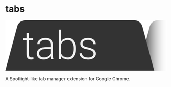 # tabs
![Logo for the tabs extension](./src/Assets/logo.svg)

A Spotlight-like tab manager extension for Google Chrome.